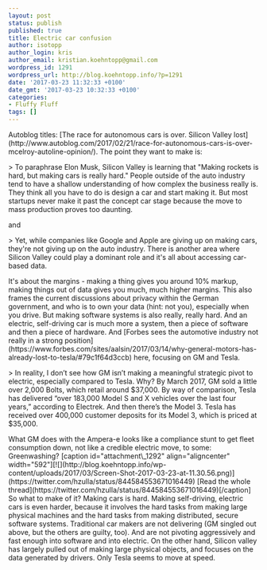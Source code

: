```yaml
---
layout: post
status: publish
published: true
title: Electric car confusion
author: isotopp
author_login: kris
author_email: kristian.koehntopp@gmail.com
wordpress_id: 1291
wordpress_url: http://blog.koehntopp.info/?p=1291
date: '2017-03-23 11:32:33 +0100'
date_gmt: '2017-03-23 10:32:33 +0100'
categories:
- Fluffy Fluff
tags: []
---
```

<p>Autoblog titles:&nbsp;[The race for autonomous cars is over. Silicon Valley lost](http://www.autoblog.com/2017/02/21/race-for-autonomous-cars-is-over-mcelroy-autoline-opinion/). The point they want to make is:</p>
<p>> To paraphrase Elon Musk, Silicon Valley is learning that "Making rockets is hard, but making cars is really hard." People outside of the auto industry tend to have a shallow understanding of how complex the business really is. They think all you have to do is design a car and start making it. But most startups never make it past the concept car stage because the move to mass production proves too daunting.</p>
<p> and </p>
<p>> Yet, while companies like Google and Apple are giving up on making cars, they're not giving up on the auto industry. There is another area where Silicon Valley could play a dominant role and it's all about accessing car-based data.</p>
<p> It's about the margins - making a thing gives you around 10% markup, making things out of data gives you much, much higher margins. This also frames the current discussions about privacy within the German government, and who is to own your data (hint: not you), especially when you drive. <!--more--> But making software systems is also really, really hard. And&nbsp;an electric, self-driving car is much more a system, then a piece of software and then a piece of hardware. And [Forbes sees the automotive industry not really in a strong position](https://www.forbes.com/sites/aalsin/2017/03/14/why-general-motors-has-already-lost-to-tesla/#79c1f64d3ccb) here, focusing on GM and Tesla. </p>
<p>> In reality, I don’t see how GM isn’t making a meaningful strategic pivot to electric, especially compared to Tesla. Why? By March 2017, GM sold a little over 2,000 Bolts, which retail around $37,000. By way of comparison, Tesla has delivered “over 183,000 Model S and X vehicles over the last four years,” according to Electrek. And then there’s the Model 3. Tesla has received over 400,000 customer deposits for its Model 3, which is priced at $35,000.</p>
<p> What GM does with the Ampera-e looks like a compliance stunt to get fleet consumption down, not like a credible electric move, to some: Greenwashing? [caption id="attachment\_1292" align="aligncenter" width="592"][![](http://blog.koehntopp.info/wp-content/uploads/2017/03/Screen-Shot-2017-03-23-at-11.30.56.png)](https://twitter.com/hzulla/status/844584553671016449) [Read the whole thread](https://twitter.com/hzulla/status/844584553671016449)[/caption] So what to make of it? Making cars is hard. Making self-driving, electric cars is even harder, because it involves the hard tasks from making large physical machines and the hard tasks from making distributed, secure software systems. Traditional car makers are not delivering (GM singled out above, but the others are guilty, too). And are not pivoting aggressively and fast enough into software and into electric. On the other hand, Silicon valley has largely pulled out of making large physical objects, and focuses on the data generated by drivers. Only Tesla seems to move at speed.﻿ </p>
